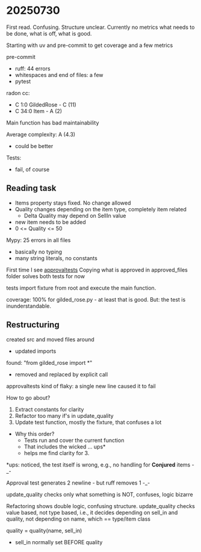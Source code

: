 # 20250730

First read. Confusing. Structure unclear. Currently no metrics what needs to be done, what is off, what is good.

Starting with uv and pre-commit to get coverage and a few metrics

pre-commit
- ruff: 44 errors
- whitespaces and end of files: a few
- pytest


radon cc:
- C 1:0 GildedRose - C (11)
- C 34:0 Item - A (2)

Main function has bad maintainability

Average complexity: A (4.3)
- could be better

Tests:
- fail, of course


## Reading task

- Items property stays fixed. No change allowed
- Quality changes depending on the item type, completely item related
  - Delta Quality may depend on SellIn value
- new item needs to be added
- 0 <= Quality <= 50

Mypy: 25 errors in all files

- basically no typing
- many string literals, no constants

First time I see [approvaltests](https://pypi.org/project/approvaltests/)
Copying what is approved in approved_files folder solves both tests for now

tests import fixture from root and execute the main function.

coverage: 100% for gilded_rose.py - at least that is good. But: the test is inunderstandable.

## Restructuring

created src and moved files around
- updated imports

found: "from gilded_rose import *"
- removed and replaced by explicit call

approvaltests kind of flaky: a single new line caused it to fail

How to go about?
1. Extract constants for clarity
2. Refactor too many if's in update_quality
3. Update test function, mostly the fixture, that confuses a lot

- Why this order?
  - Tests run and cover the current function
  - That includes the wicked ... ups*
  - helps me find clarity for 3.

*ups: noticed, the test itself is wrong, e.g., no handling for **Conjured** items -_-

Approval test generates 2 newline - but ruff removes 1 -_-

update_quality checks only what something is NOT, confuses, logic bizarre

Refactoring shows double logic, confusing structure.
update_quality checks value based, not type based, i.e., it decides depending on sell_in and quality, not depending on name, which == type/item class


quality = quality(name, sell_in)
- sell_in normally set BEFORE quality
